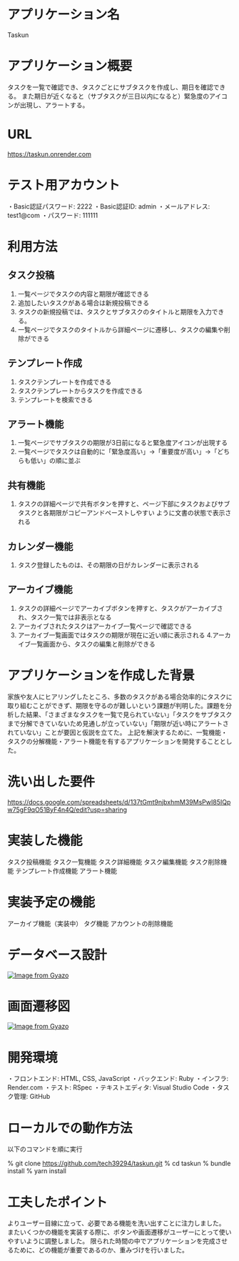 # アプリケーション名
Taskun

# アプリケーション概要
タスクを一覧で確認でき、タスクごとにサブタスクを作成し、期日を確認できる。
また期日が近くなると（サブタスクが三日以内になると）緊急度のアイコンが出現し、アラートする。

# URL
https://taskun.onrender.com

# テスト用アカウント
・Basic認証パスワード: 2222
・Basic認証ID: admin
・メールアドレス: test1@com
・パスワード: 111111

# 利用方法
## タスク投稿
1. 一覧ページでタスクの内容と期限が確認できる
2. 追加したいタスクがある場合は新規投稿できる
3. タスクの新規投稿では、タスクとサブタスクのタイトルと期限を入力できる。
4. 一覧ページでタスクのタイトルから詳細ページに遷移し、タスクの編集や削除ができる

## テンプレート作成
1. タスクテンプレートを作成できる
2. タスクテンプレートからタスクを作成できる
3. テンプレートを検索できる

## アラート機能
1. 一覧ページでサブタスクの期限が3日前になると緊急度アイコンが出現する
2. 一覧ページでタスクは自動的に「緊急度高い」→「重要度が高い」→「どちらも低い」の順に並ぶ

## 共有機能
1. タスクの詳細ページで共有ボタンを押すと、ページ下部にタスクおよびサブタスクと各期限がコピーアンドペーストしやすい
   ように文書の状態で表示される

## カレンダー機能
1. タスク登録したものは、その期限の日がカレンダーに表示される

## アーカイブ機能
1. タスクの詳細ページでアーカイブボタンを押すと、タスクがアーカイブされ、タスク一覧では非表示となる
2. アーカイブされたタスクはアーカイブ一覧ページで確認できる
3. アーカイブ一覧画面ではタスクの期限が現在に近い順に表示される
4.アーカイブ一覧画面から、タスクの編集と削除ができる

# アプリケーションを作成した背景
家族や友人にヒアリングしたところ、多数のタスクがある場合効率的にタスクに取り組むことができず、期限を守るのが難しいという課題が判明した。課題を分析した結果、「さまざまなタスクを一覧で見られていない」「タスクをサブタスクまで分解できていないため見通しが立っていない」「期限が近い時にアラートされていない」ことが要因と仮説を立てた。
上記を解決するために、一覧機能・タスクの分解機能・アラート機能を有するアプリケーションを開発することとした。

# 洗い出した要件
https://docs.google.com/spreadsheets/d/137tGmt9njbxhmM39MsPwI85IQpw75gF9qO51ByF4n4Q/edit?usp=sharing

# 実装した機能
タスク投稿機能
タスク一覧機能
タスク詳細機能
タスク編集機能
タスク削除機能
テンプレート作成機能
アラート機能

# 実装予定の機能
アーカイブ機能（実装中）
タグ機能
アカウントの削除機能

# データベース設計
[![Image from Gyazo](https://i.gyazo.com/04f997bade2211cfcd0e8579c0bc6c69.png)](https://gyazo.com/04f997bade2211cfcd0e8579c0bc6c69)


# 画面遷移図
[![Image from Gyazo](https://i.gyazo.com/73d7ef7940184044f13c8592f44817fd.png)](https://gyazo.com/73d7ef7940184044f13c8592f44817fd)


# 開発環境
・フロントエンド: HTML, CSS, JavaScript
・バックエンド: Ruby
・インフラ: Render.com
・テスト: RSpec
・テキストエディタ: Visual Studio Code
・タスク管理: GitHub


# ローカルでの動作方法
以下のコマンドを順に実行

% git clone https://github.com/tech39294/taskun.git
% cd taskun
% bundle install
% yarn install


# 工夫したポイント
よりユーザー目線に立って、必要である機能を洗い出すことに注力しました。
またいくつかの機能を実装する際に、ボタンや画面遷移がユーザーにとって使いやすいように調整しました。
限られた時間の中でアプリケーションを完成させるために、どの機能が重要であるのか、重みづけを行いました。

